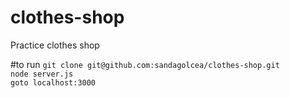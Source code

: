 # clothes-shop
Practice clothes shop

#to run
`git clone git@github.com:sandagolcea/clothes-shop.git`    
`node server.js`  
`goto localhost:3000`  
